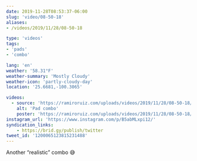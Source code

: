 ```yaml
---
date: 2019-11-28T08:53:37-06:00
slug: 'video/08-50-18'
aliases:
- /videos/2019/11/28/08-50-18

type: 'videos' 
tags:
- 'pads'
- 'combo'

lang: 'en'
weather: '58.31°F'
weather-summary: 'Mostly Cloudy'
weather-icon: 'partly-cloudy-day'
location: '25.6681,-100.3065'

videos:
  - source: 'https://ramiroruiz.com/uploads/videos/2019/11/28/08-50-18/pad-combo.mp4'
    alt: 'Pad combo'
    poster: 'https://ramiroruiz.com/uploads/videos/2019/11/28/08-50-18/poster.jpg'
instagram_url: 'https://www.instagram.com/p/B5abMLxpi12/'
syndication_links:
    - https://brid.gy/publish/twitter
tweet_id: '1200065123815231488'
---
```

Another “realistic” combo 😅

 